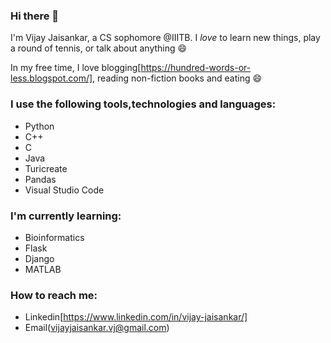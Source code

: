 ### Hi there 👋

<!--
**vijay-jaisankar/vijay-jaisankar** is a ✨ _special_ ✨ repository because its `README.md` (this file) appears on your GitHub profile.

Here are some ideas to get you started:

- 🔭 I’m currently working on ...
- 🌱 I’m currently learning ...
- 👯 I’m looking to collaborate on ...
- 🤔 I’m looking for help with ...
- 💬 Ask me about ...
- 📫 How to reach me: ...
- 😄 Pronouns: ...
- ⚡ Fun fact: ...
-->

I'm Vijay Jaisankar, a CS sophomore @IIITB. I _love_ to learn new things, play a round of tennis, or talk about anything 😄   

In my free time, I love blogging[https://hundred-words-or-less.blogspot.com/], reading non-fiction books and eating 😄

### I use the following tools,technologies and languages:
  - Python
  - C++
  - C
  - Java
  - Turicreate
  - Pandas
  - Visual Studio Code
  
  
### I'm currently learning:
  - Bioinformatics
  - Flask
  - Django
  - MATLAB
  
  
### How to reach me:
  - Linkedin[https://www.linkedin.com/in/vijay-jaisankar/]
  - Email(vijayjaisankar.vj@gmail.com)
  
  

